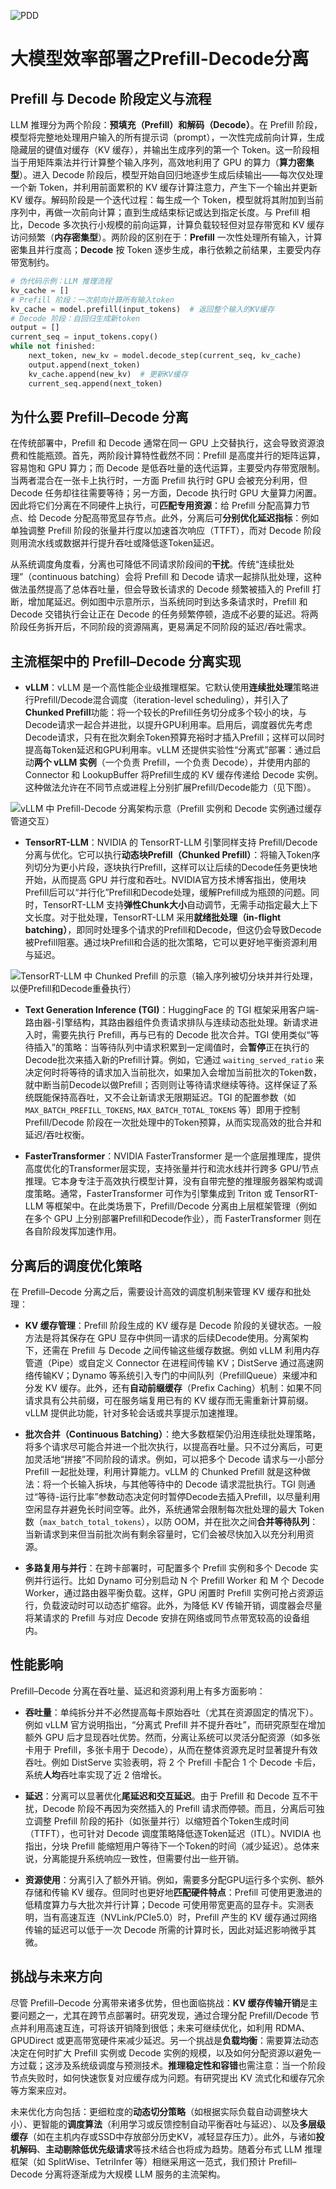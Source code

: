 ![PDD](BigModel/PDD/PDD.png)
# 大模型效率部署之Prefill-Decode分离

## Prefill 与 Decode 阶段定义与流程

LLM 推理分为两个阶段：**预填充（Prefill）**和**解码（Decode）**。在 Prefill 阶段，模型将完整地处理用户输入的所有提示词（prompt），一次性完成前向计算，生成隐藏层的键值对缓存（KV 缓存），并输出生成序列的第一个 Token。这一阶段相当于用矩阵乘法并行计算整个输入序列，高效地利用了 GPU 的算力（**算力密集型**）。进入 Decode 阶段后，模型开始自回归地逐步生成后续输出——每次仅处理一个新 Token，并利用前面累积的 KV 缓存计算注意力，产生下一个输出并更新 KV 缓存。解码阶段是一个迭代过程：每生成一个 Token，模型就将其附加到当前序列中，再做一次前向计算；直到生成结束标记或达到指定长度。与 Prefill 相比，Decode 多次执行小规模的前向运算，计算负载较轻但对显存带宽和 KV 缓存访问频繁（**内存密集型**）。两阶段的区别在于：**Prefill** 一次性处理所有输入，计算密集且并行度高；**Decode** 按 Token 逐步生成，串行依赖之前结果，主要受内存带宽制约。

```python
# 伪代码示例：LLM 推理流程
kv_cache = []
# Prefill 阶段：一次前向计算所有输入token
kv_cache = model.prefill(input_tokens)  # 返回整个输入的KV缓存
# Decode 阶段：自回归生成新token
output = []
current_seq = input_tokens.copy()
while not finished:
    next_token, new_kv = model.decode_step(current_seq, kv_cache)
    output.append(next_token)
    kv_cache.append(new_kv)  # 更新KV缓存
    current_seq.append(next_token)
```

## 为什么要 Prefill–Decode 分离

在传统部署中，Prefill 和 Decode 通常在同一 GPU 上交替执行，这会导致资源浪费和性能瓶颈。首先，两阶段计算特性截然不同：Prefill 是高度并行的矩阵运算，容易饱和 GPU 算力；而 Decode 是低吞吐量的迭代运算，主要受内存带宽限制。当两者混合在一张卡上执行时，一方面 Prefill 执行时 GPU 会被充分利用，但 Decode 任务却往往需要等待；另一方面，Decode 执行时 GPU 大量算力闲置。因此将它们分离在不同硬件上执行，可**匹配专用资源**：给 Prefill 分配高算力节点、给 Decode 分配高带宽显存节点。此外，分离后可**分别优化延迟指标**：例如单独调整 Prefill 阶段的张量并行度以加速首次响应（TTFT），而对 Decode 阶段则用流水线或数据并行提升吞吐或降低逐Token延迟。

从系统调度角度看，分离也可降低不同请求阶段间的**干扰**。传统“连续批处理”（continuous batching）会将 Prefill 和 Decode 请求一起排队批处理，这种做法虽然提高了总体吞吐量，但会导致长请求的 Decode 频繁被插入的 Prefill 打断，增加尾延迟。例如图中示意所示，当系统同时到达多条请求时，Prefill 和 Decode 交错执行会让正在 Decode 的任务频繁停顿，造成不必要的延迟。将两阶段任务拆开后，不同阶段的资源隔离，更易满足不同阶段的延迟/吞吐需求。

## 主流框架中的 Prefill–Decode 分离实现

* **vLLM**：vLLM 是一个高性能企业级推理框架。它默认使用**连续批处理**策略进行Prefill/Decode混合调度（iteration-level scheduling），并引入了**Chunked Prefill**功能：将一个较长的Prefill任务切分成多个较小的块，与Decode请求一起合并进批，以提升GPU利用率。启用后，调度器优先考虑Decode请求，只有在批次剩余Token预算充裕时才插入Prefill；这样可以同时提高每Token延迟和GPU利用率。vLLM 还提供实验性“分离式”部署：通过启动**两个 vLLM 实例**（一个负责 Prefill，一个负责 Decode），并使用内部的 Connector 和 LookupBuffer 将Prefill生成的 KV 缓存传递给 Decode 实例。这种做法允许在不同节点或进程上分别扩展Prefill/Decode能力（见下图）。

![vLLM 中 Prefill-Decode 分离架构示意（Prefill 实例和 Decode 实例通过缓存管道交互）](BigModel/PDD/vLLM.png)

* **TensorRT-LLM**：NVIDIA 的 TensorRT-LLM 引擎同样支持 Prefill/Decode 分离与优化。它可以执行**动态块Prefill（Chunked Prefill）**：将输入Token序列切分为更小片段，逐块执行Prefill，这样可以让后续的Decode任务更快地开始，从而提高 GPU 并行度和吞吐。NVIDIA官方技术博客指出，使用块Prefill后可以“并行化”Prefill和Decode处理，缓解Prefill成为瓶颈的问题。同时，TensorRT-LLM 支持**弹性Chunk大小**自动调节，无需手动指定最大上下文长度。对于批处理，TensorRT-LLM 采用**就绪批处理（in-flight batching）**，即同时处理多个请求的Prefill和Decode，但这仍会导致Decode被Prefill阻塞。通过块Prefill和合适的批次策略，它可以更好地平衡资源利用与延迟。

![TensorRT-LLM 中 Chunked Prefill 的示意（输入序列被切分块并并行处理，以便Prefill和Decode重叠执行）](BigModel/PDD/CP.png)

* **Text Generation Inference (TGI)**：HuggingFace 的 TGI 框架采用客户端-路由器-引擎结构，其路由器组件负责请求排队与连续动态批处理。新请求进入时，需要先执行 Prefill，再与已有的 Decode 批次合并。TGI 使用类似“等待插入”的策略：当等待队列中请求积累到一定阈值时，会**暂停**正在执行的Decode批次来插入新的Prefill计算。例如，它通过 `waiting_served_ratio` 来决定何时将等待的请求加入当前批次，如果加入会增加当前批次的Token数，就中断当前Decode以做Prefill；否则则让等待请求继续等待。这样保证了系统既能保持高吞吐，又不会让新请求无限期延迟。TGI 的配置参数（如 `MAX_BATCH_PREFILL_TOKENS`, `MAX_BATCH_TOTAL_TOKENS` 等）即用于控制 Prefill/Decode 阶段在一次批处理中的Token预算，从而实现高效的批合并和延迟/吞吐权衡。

* **FasterTransformer**：NVIDIA FasterTransformer 是一个底层推理库，提供高度优化的Transformer层实现，支持张量并行和流水线并行跨多 GPU/节点推理。它本身专注于高效执行模型计算，没有自带完整的推理服务器架构或调度策略。通常，FasterTransformer 可作为引擎集成到 Triton 或 TensorRT-LLM 等框架中。在此类场景下，Prefill/Decode 分离由上层框架管理（例如在多个 GPU 上分别部署Prefill和Decode作业），而 FasterTransformer 则在各自阶段发挥加速作用。

## 分离后的调度优化策略

在 Prefill–Decode 分离之后，需要设计高效的调度机制来管理 KV 缓存和批处理：

* **KV 缓存管理**：Prefill 阶段生成的 KV 缓存是 Decode 阶段的关键状态。一般方法是将其保存在 GPU 显存中供同一请求的后续Decode使用。分离架构下，还需在 Prefill 与 Decode 之间传输这些缓存数据。例如 vLLM 利用内存管道（Pipe）或自定义 Connector 在进程间传输 KV；DistServe 通过高速网络传输KV；Dynamo 等系统引入专门的中间队列（PrefillQueue）来缓冲和分发 KV 缓存。此外，还有**自动前缀缓存**（Prefix Caching）机制：如果不同请求具有公共前缀，可在服务端复用已有的 KV 缓存而无需重新计算前缀。vLLM 提供此功能，针对多轮会话或共享提示加速推理。

* **批次合并（Continuous Batching）**：绝大多数框架仍沿用连续批处理策略，将多个请求尽可能合并进一个批次执行，以提高吞吐量。只不过分离后，可更加灵活地“拼接”不同阶段的请求。例如，可以把多个 Decode 请求与一小部分 Prefill 一起批处理，利用计算能力。vLLM 的 Chunked Prefill 就是这种做法：将一个长输入拆块，与其他等待中的 Decode 请求混批执行。TGI 则通过“等待-运行比率”参数动态决定何时暂停Decode去插入Prefill，以尽量利用空闲显存并避免长时间空等。此外，系统通常会限制每次批处理的最大 Token 数（`max_batch_total_tokens`），以防 OOM，并在批次之间**合并等待队列**：当新请求到来但当前批次尚有剩余容量时，它们会被尽快加入以充分利用资源。

* **多路复用与并行**：在跨卡部署时，可配置多个 Prefill 实例和多个 Decode 实例并行运行。比如 Dynamo 可分别启动 N 个 Prefill Worker 和 M 个 Decode Worker，通过路由器平衡负载。这样，GPU 闲置时 Prefill 实例可抢占资源运行，负载波动时可以动态扩缩容。此外，为降低 KV 传输开销，调度器会尽量将某请求的 Prefill 与对应 Decode 安排在网络或同节点带宽较高的设备组内。

## 性能影响

Prefill–Decode 分离在吞吐量、延迟和资源利用上有多方面影响：

* **吞吐量**：单纯拆分并不必然提高每卡原始吞吐（尤其在资源固定的情况下）。例如 vLLM 官方说明指出，“分离式 Prefill 并不提升吞吐”，而研究原型在增加额外 GPU 后才显现吞吐优势。然而，分离让系统可以灵活分配资源（如多张卡用于 Prefill，多张卡用于 Decode），从而在整体资源充足时显著提升有效吞吐。例如 DistServe 实验表明，将 2 个 Prefill 卡配合 1 个 Decode 卡后，系统**人均**吞吐率实现了近 2 倍增长。

* **延迟**：分离可以显著优化**尾延迟和交互延迟**。由于 Prefill 和 Decode 互不干扰，Decode 阶段不再因为突然插入的 Prefill 请求而停顿。而且，分离后可独立调整 Prefill 阶段的拓扑（如张量并行）以缩短首个Token生成时间（TTFT），也可针对 Decode 调度策略降低逐Token延迟（ITL）。NVIDIA 也指出，分块 Prefill 能缩短用户等待下一个Token的时间（减少延迟）。总体来说，分离能提升系统响应一致性，但需要付出一些开销。

* **资源使用**：分离引入了额外开销。例如，需要多分配GPU运行多个实例、额外存储和传输 KV 缓存。但同时也更好地**匹配硬件特点**：Prefill 可使用更激进的低精度算力与大批次并行计算；Decode 可使用带宽更高的显存卡。实测表明，当有高速互连（NVLink/PCIe5.0）时，Prefill 产生的 KV 缓存通过网络传输的延迟可以低于一次 Decode 所需的计算时长，因此对延迟影响微乎其微。

## 挑战与未来方向

尽管 Prefill–Decode 分离带来诸多优势，但也面临挑战：**KV 缓存传输开销**是主要问题之一，尤其在跨节点部署时。研究发现，通过合理分配 Prefill/Decode 节点并利用高速互连，可将该开销降到很低；未来可继续优化，如利用 RDMA、GPUDirect 或更高带宽硬件来减少延迟。另一个挑战是**负载均衡**：需要算法动态决定在何时扩大 Prefill 实例或 Decode 实例的规模，以及如何分配资源以避免一方过载；这涉及系统级调度与预测技术。**推理稳定性和容错**也需注意：当一个阶段节点失败时，如何快速恢复对应缓存成为问题。有研究提出 KV 流式化和缓存冗余等方案来应对。

未来优化方向包括：更细粒度的**动态切分策略**（如根据实际负载自动调整块大小）、更智能的**调度算法**（利用学习或反馈控制自动平衡吞吐与延迟）、以及**多层级缓存**（如在主机内存或SSD中存放部分历史KV，减轻显存压力）。此外，与诸如**投机解码**、**主动剔除低优先级请求**等技术结合也将成为趋势。随着分布式 LLM 推理框架（如 SplitWise、TetriInfer 等）相继采用这一范式，我们预计 Prefill–Decode 分离将逐渐成为大规模 LLM 服务的主流架构。

